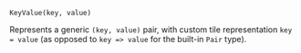 ```
KeyValue(key, value)
```

Represents a generic `(key, value)` pair, with custom tile representation `key = value` (as opposed to `key => value` for the built-in `Pair` type).
